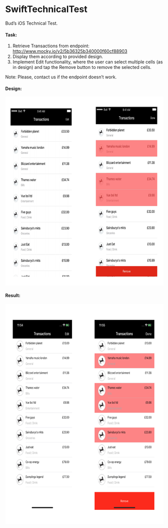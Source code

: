 # SwiftTechnicalTest
Bud’s iOS Technical Test.

#### Task:

1. Retrieve Transactions from endpoint: http://www.mocky.io/v2/5b36325b340000f60cf88903
2. Display them according to provided design.
3. Implement Edit functionality, where the user can select multiple cells (as in design) and tap the Remove
button to remove the selected cells.

Note: Please, contact us if the endpoint doesn’t work.

#### Design:

<img src="Images/expected.png" width="800" height="600" >


#### Result:

<img src="Images/result.png" width="800" height="700" >
